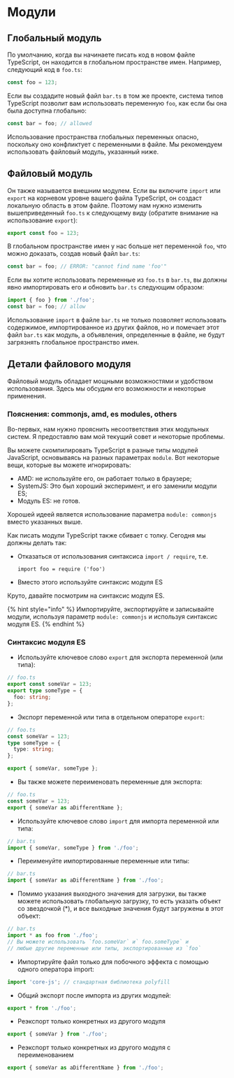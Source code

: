 # Модули

## Глобальный модуль

По умолчанию, когда вы начинаете писать код в новом файле TypeScript, он находится в глобальном пространстве имен. Например, следующий код в `foo.ts`:

```typescript
const foo = 123;
```

Если вы создадите новый файл `bar.ts` в том же проекте, система типов TypeScript позволит вам использовать переменную `foo`, как если бы она была доступна глобально:

```typescript
const bar = foo; // allowed
```

Использование пространства глобальных переменных опасно, поскольку оно конфликтует с переменными в файле. Мы рекомендуем использовать файловый модуль, указанный ниже.

## Файловый модуль

Он также называется внешним модулем. Если вы включите `import` или `export` на корневом уровне вашего файла TypeScript, он создаст локальную область в этом файле. Поэтому нам нужно изменить вышеприведенный `foo.ts` к следующему виду \(обратите внимание на использование `export`\):

```typescript
export const foo = 123;
```

В глобальном пространстве имен у нас больше нет переменной `foo`, что можно доказать, создав новый файл `bar.ts`:

```typescript
const bar = foo; // ERROR: "cannot find name 'foo'"
```

Если вы хотите использовать переменные из `foo.ts` в `bar.ts`, вы должны явно импортировать его и обновить `bar.ts` следующим образом:

```typescript
import { foo } from './foo';
const bar = foo; // allow
```

Использование `import` в файле `bar.ts` не только позволяет использовать содержимое, импортированное из других файлов, но и помечает этот файл `bar.ts` как модуль, а объявления, определенные в файле, не будут загрязнять глобальное пространство имен.

## Детали файлового модуля

Файловый модуль обладает мощными возможностями и удобством использования. Здесь мы обсудим его возможности и некоторые применения.

### Пояснения: commonjs, amd, es modules, others

Во-первых, нам нужно прояснить несоответствия этих модульных систем. Я предоставлю вам мой текущий совет и некоторые проблемы.

Вы можете скомпилировать TypeScript в разные типы модулей JavaScript, основываясь на разных параметрах `module`. Вот некоторые вещи, которые вы можете игнорировать:

* AMD: не используйте его, он работает только в браузере;
* SystemJS: Это был хороший эксперимент, и его заменили модули ES;
* Модуль ES: не готов.

Хорошей идеей является использование параметра `module: commonjs` вместо указанных выше.

Как писать модули TypeScript также сбивает с толку. Сегодня мы должны делать так:

* Отказаться от использования синтаксиса `import / require`, т.е.  

  `import foo = require ('foo')`

*  Вместо этого используйте синтаксис модуля ES

Круто, давайте посмотрим на синтаксис модуля ES.

{% hint style="info" %}
Импортируйте, экспортируйте и записывайте модули, используя параметр `module: commonjs` и используя синтаксис модуля ES.
{% endhint %}

### Синтаксис модуля ES

* Используйте ключевое слово `export` для экспорта переменной \(или типа\):

```typescript
// foo.ts
export const someVar = 123;
export type someType = {
  foo: string;
};
```

* Экспорт переменной или типа в отдельном операторе `export`: 

```typescript
// foo.ts
const someVar = 123;
type someType = {
  type: string;
};

export { someVar, someType };
```

* Вы также можете переименовать переменные для экспорта:

```typescript
// foo.ts
const someVar = 123;
export { someVar as aDifferentName };
```

* Используйте ключевое слово `import` для импорта переменной или типа:

```typescript
// bar.ts
import { someVar, someType } from './foo';
```

* Переименуйте импортированные переменные или типы:

```typescript
// bar.ts
import { someVar as aDifferentName } from './foo';
```

* Помимо указания выходного значения для загрузки, вы также можете использовать глобальную загрузку, то есть указать объект со звездочкой \(\*\), и все выходные значения будут загружены в этот объект:

```typescript
// bar.ts
import * as foo from './foo';
// Вы можете использовать `foo.someVar` и` foo.someType` и
// любые другие переменные или типы, экспортированные из `foo`
```

* Импортируйте файл только для побочного эффекта с помощью одного оператора import:

```typescript
import 'core-js'; // стандартная библиотека polyfill
```

* Общий экспорт после импорта из других модулей:

```typescript
export * from './foo';
```

* Реэкспорт только конкретных из другого модуля

```typescript
export { someVar } from './foo';
```

* Реэкспорт только конкретных из другого модуля с переименованием

```typescript
export { someVar as aDifferentName } from './foo';
```




